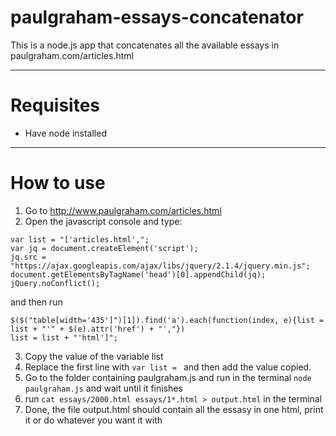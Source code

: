 # paulgraham-essays-concatenator
This is a node.js app that concatenates all the available essays in paulgraham.com/articles.html

---
# Requisites
* Have node installed

---
# How to use
1. Go to http://www.paulgraham.com/articles.html
2. Open the javascript console and type:
```
var list = "['articles.html',";
var jq = document.createElement('script');
jq.src = "https://ajax.googleapis.com/ajax/libs/jquery/2.1.4/jquery.min.js";
document.getElementsByTagName('head')[0].appendChild(jq);
jQuery.noConflict();
```
and then run 
```
$($("table[width='435']")[1]).find('a').each(function(index, e){list = list + "'" + $(e).attr('href') + "',"})
list = list + "'html']";
```
3. Copy the value of the variable list
4. Replace the first line with `var list = ` and then add the value copied.
5. Go to the folder containing paulgraham.js and run in the terminal `node paulgraham.js` and wait until it finishes
6. run `cat essays/2000.html essays/1*.html > output.html` in the terminal
7. Done, the file output.html should contain all the essasy in one html, print it or do whatever you want it with